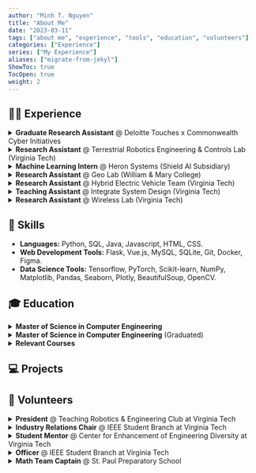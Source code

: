 ```yaml
---
author: "Minh T. Nguyen"
title: "About Me"
date: "2023-03-11"
tags: ["about me", "experience", "tools", "education", "volunteers"]
categories: ["Experience"]
series: ["My Experience"]
aliases: ["migrate-from-jekyl"]
ShowToc: true
TocOpen: true
weight: 2
---
```



## 👨‍💻 Experience

<details><summary><strong>Graduate Research Assistant</strong> @ Deloitte Touches x Commonwealth Cyber Initiatives </summary><blockquote>
    <summary>▪ Date: 05/2022 - 08/2022.</summary>
    <summary>▪ Location: Arlington, Virginia.</summary>
    <summary><em><strong>▪ Tech Stack:</strong></em> Python, Tensorflow, Matplotlib, Pandas, Seaborn.</summary>
    <details><summary><strong>Responsibilities</strong></summary><blockquote>
        <summary>▪ ABC</summary>
        <summary>▪ ABC</summary>
    </blockquote></details>
</blockquote></details>

<details><summary><strong>Research Assistant</strong> @ Terrestrial Robotics Engineering & Controls Lab (Virginia Tech)</summary><blockquote>
    <summary>▪ Date: 09/2021 - 05/2022.</summary>
    <summary>▪ Location: Blacksburg, Virginia.</summary>
    <summary><em><strong>▪ Tech Stack:</strong></em> C#, C++, Unity.</summary>
    <details><summary><strong>Responsibilities</strong></summary><blockquote>
        <summary>▪ ABC</summary>
        <summary>▪ ABC</summary>
    </blockquote></details>
</blockquote></details>

<details><summary><strong>Machine Learning Intern</strong> @ Heron Systems (Shield AI Subsidiary) </summary><blockquote>
    <summary>▪ Date: 05/2021 - 08/2021.</summary>
    <summary>▪ Location: Alexandria, Virginia.</summary>
    <summary><em><strong>▪ Tech Stack:</strong></em> Python, Javascript, PyTorch, Pandas, Plotly, SpaCy, Flask, MySQL.</summary>
    <details><summary><strong>Responsibilities</strong></summary><blockquote>
        <summary>▪ ABC</summary>
        <summary>▪ ABC</summary>
    </blockquote></details>
</blockquote></details>


<details><summary><strong>Research Assistant</strong> @ Geo Lab (William & Mary College) </summary><blockquote>
    <summary>▪ Date: 09/2020 - 05/2021.</summary>
    <summary>▪ Location: Williamsburg, Virginia.</summary>
    <summary><em><strong>▪ Tech Stack:</strong></em> Python, Tensorflow, Matplotlib.</summary>
    <details><summary><strong>Responsibilities</strong></summary><blockquote>
        <summary>▪ ABC</summary>
        <summary>▪ ABC</summary>
    </blockquote></details>
</blockquote></details>

<details><summary><strong>Research Assistant</strong> @ Hybrid Electric Vehicle Team (Virginia Tech) </summary><blockquote>
    <summary>▪ Date: 09/2020 - 05/2021.</summary>
    <summary>▪ Location: Blacksburg, Virginia.</summary>
    <summary><em><strong>▪ Tech Stack:</strong></em> C++, MATLAB.</summary>
    <details><summary><strong>Responsibilities</strong></summary><blockquote>
        <summary>▪ ABC</summary>
        <summary>▪ ABC</summary>
    </blockquote></details>
</blockquote></details>

<details><summary><strong>Teaching Assistant</strong> @ Integrate System Design (Virginia Tech) </summary><blockquote>
    <summary>▪ Date: 05/2020 - 05/2021.</summary>
    <summary>▪ Location: Blacksburg, Virginia.</summary>
    <summary><em><strong>▪ Tech Stack:</strong></em> C++, Circuit Design, Arduino, MIT Mobile App Inventor.</summary>
    <details><summary><strong>Responsibilities</strong></summary><blockquote>
        <summary>▪ ABC</summary>
        <summary>▪ ABC</summary>
    </blockquote></details>
</blockquote></details>

<details><summary><strong>Research Assistant</strong> @ Wireless Lab (Virginia Tech) </summary><blockquote>
    <summary>▪ Date: 05/2020 - 08/2020.</summary>
    <summary>▪ Location: Blacksburg, Virginia.</summary>
    <summary><em><strong>▪ Tech Stack:</strong></em> C++, Python.</summary>
    <details><summary><strong>Responsibilities</strong></summary><blockquote>
        <summary>▪ ABC</summary>
        <summary>▪ ABC</summary>
    </blockquote></details>
</blockquote></details>

## 🔧 Skills 

- **Languages:** Python, SQL, Java, Javascript, HTML, CSS.
- **Web Development Tools:** Flask, Vue.js, MySQL, SQLite, Git, Docker, Figma.
- **Data Science Tools:** Tensorflow, PyTorch, Scikit-learn, NumPy, Matplotlib, Pandas, Seaborn, Plotly, BeautifulSoup, OpenCV.

## 🎓 Education

<details><summary><strong>Master of Science in Computer Engineering</strong></summary><blockquote>
    <summary>▪ Concentration: Software & Machine Intelligence.</summary>
    <summary>▪ GPA: 3.82.</summary>
    <summary>▪ Graduation: 05/2024.</summary>
    <summary>▪ Location: Arlington, Virginia.</summary>
</blockquote></details>

<details><summary><strong>Master of Science in Computer Engineering</strong> (Graduated)</summary><blockquote>
    <summary>▪ Concentration: Machine Learning, Computer Science Minor.</summary>
    <summary>▪ GPA: 3.62.</summary>
    <summary>▪ Graduation: 05/2022.</summary>
    <summary>▪ Location: Blacksburg, Virginia.</summary>
</blockquote></details>

<details><summary><strong>Relevant Courses</strong></summary><blockquote>
    <summary>▪ Deep Learning</summary>
    <summary>▪ Web Application Development</summary>
    <summary>▪ Software Engineering</summary>
    <summary>▪ Data Visualization</summary>
    <summary>▪ Advanced Machine Learning</summary>
    <summary>▪ Trustworthy Machine Learning</summary>
    <summary>▪ Data Analytics</summary>
    <summary>▪ Computer Vision</summary>
    <summary>▪ Digital Image Processing</summary>
    <summary>▪ AI & Engineering Applications</summary>
    <summary>▪ Real-time Systems</summary>
    <summary>▪ Data Structure & Algorithms</summary>
    <summary>▪ Principles Of Computer Architecture</summary>

</blockquote></details>

## 💻 Projects

## 🙌 Volunteers
<details><summary><strong>President</strong> @ Teaching Robotics & Engineering Club at Virginia Tech</summary><blockquote>
    <summary>▪ Taught C/C++, Arduino, and electric foundations and robotics projects for 15-25 club members.</summary>
    <summary>▪ Supervised club Officers in making teaching materials and mentoring club members.</summary>
</blockquote></details>

<details><summary><strong>Industry Relations Chair</strong> @ IEEE Student Branch at Virginia Tech</summary><blockquote>
    <summary>▪ Tripled the number of participants by hosting peer networking events and info sessions to connect students to faculty-sponsored and company-sponsored opportunities in the ECE department.</summary>
    <summary>▪ Collaborated with company representatives in IEEE@VT Summit, resume review sessions, and tech talks.</summary>
    <summary>▪ Raised a $6,000 annual sponsorship from Collins Aerospace, Lockheed Martin, Boeing, and Texas Instruments.</summary>
</blockquote></details>

<details><summary><strong>Student Mentor</strong> @ Center for Enhancement of Engineering Diversity at Virginia Tech</summary><blockquote>
    <summary>▪ Served as a sounding board for various issues that confront first-year students during the first 10 weeks.
</summary>
    <summary>▪ Held weekly meetings to provide 10 mentees about how to smoothly transition into Virginia Tech culture.</summary>
</blockquote></details>

<details><summary><strong>Officer</strong> @ IEEE Student Branch at Virginia Tech</summary><blockquote>
    <summary>▪ Organized “Fun Friday’s” peer networking events and the IEEE Summit industry/leadership conference.</summary>
</blockquote></details>

<details><summary><strong>Math Team Captain</strong> @ St. Paul Preparatory School</summary><blockquote>
    <summary>▪ Won Team Second Place in the 2017 Minnesota High School Mathematics League Tournament.</summary>
    <summary>▪ Assisted the teacher with explaining difficult problems to members.</summary>
    <summary>▪ Assigned math areas to different teammates based on skill sets to boost the team's total score.</summary>
</blockquote></details>